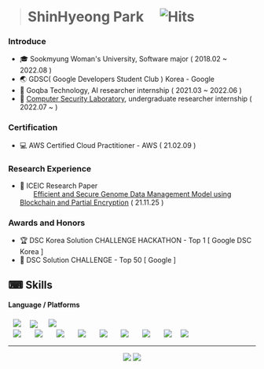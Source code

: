 > # ShinHyeong Park&nbsp;&nbsp;&nbsp;&nbsp;&nbsp;![Hits](https://hits.seeyoufarm.com/api/count/incr/badge.svg?url=https%3A%2F%2Fgithub.com%2Fshpark0308&count_bg=%233DA4C8&title_bg=%23616668&icon=&icon_color=%23E7E7E7&title=Visited&edge_flat=false)

### Introduce
- 🎓 Sookmyung Woman's University, Software major ( 2018.02 ~ 2022.08 )
- 🌏 GDSC( Google Developers Student Club ) Korea - Google
- 📠 Goqba Technology, AI researcher internship ( 2021.03 ~ 2022.06 )
- 💾 [Computer Security Laboratory](http://whistle.sookmyung.ac.kr/), undergraduate researcher internship ( 2022.07 ~ )

### Certification
- 💻 AWS Certified Cloud Practitioner - AWS ( 21.02.09 )

### Research Experience
- 📜 ICEIC Research Paper<br/>
&nbsp;&nbsp;&nbsp;&nbsp;&nbsp;&nbsp; [Efficient and Secure Genome Data Management Model using Blockchain and Partial Encryption](https://iceic.org/2022/download/ICEIC_2022_Program_Book.pdf) ( 21.11.25 )

### Awards and Honors
- 🏆 DSC Korea Solution CHALLENGE HACKATHON - Top 1 [ Google DSC Korea ]
- 🥈 DSC Solution CHALLENGE - Top 50 [ Google ]

## ⌨ Skills
####  Language / Platforms
<div>
<img src="https://img.shields.io/badge/Java-F46A54?style=flat-square&logo=Java&logoColor=white" style="height : auto; margin-left : 10px; margin-right : 10px; padding-top : 2px; padding-bottom : 2px;"/></a>&nbsp;
<img src="https://img.shields.io/badge/c++-00599C?style=flat-square&logo=c%2B%2B&logoColor=white"/></a> &nbsp 
<img src="https://img.shields.io/badge/Python-FECC00?style=flat-square&logo=Python&logoColor=white" style="height : auto; margin-left : 10px; margin-right : 10px; padding-top : 2px; padding-bottom : 2px;"/></a>&nbsp;
</div>
<div>
  <img src="https://img.shields.io/badge/Amazon AWS-232F3E?style=flat-square&logo=Amazon AWS&logoColor=white" style="height : auto; margin-left : 10px; margin-right : 10px;"/></a>&nbsp;
   <img src="https://img.shields.io/badge/DJango-092E20?style=flat-square&logo=Django&logoColor=white" style="height : auto; margin-left : 10px; margin-right : 10px;"/></a>&nbsp;
 <img src="https://img.shields.io/badge/SpringFramework-6DB33F?style=flat-square&logo=Spring&logoColor=white" style="height : auto; margin-left : 10px; margin-right : 10px;"/></a>&nbsp;
<img src="https://img.shields.io/badge/MariaDB-003545?style=flat-square&logo=MariaDB&logoColor=white" style="height : auto; margin-left : 10px; margin-right : 10px;"/></a>&nbsp;
 <img src="https://img.shields.io/badge/Android Studio-3DDC84?style=flat-square&logo=Android Studio&logoColor=white" style="height : auto; margin-left : 10px; margin-right : 10px;"/></a>&nbsp;
 <img src="https://img.shields.io/badge/Firebase-FFCA28?style=flat-square&logo=Firebase&logoColor=white" style="height : auto; margin-left : 10px; margin-right : 10px;"/></a>&nbsp;
 <img src="https://img.shields.io/badge/TensorFlow-FF6F00?style=flat-square&logo=TensorFlow&logoColor=white" style="height : auto; margin-left : 10px; margin-right : 10px;"/></a>&nbsp;
 <img src="https://img.shields.io/badge/Google Colab-F9AB00?style=flat-square&logo=Google Colab&logoColor=white" style="height : auto; margin-left : 10px; margin-right : 10px;"/></a>&nbsp;
 <img src="https://img.shields.io/badge/MongoDB-47A248?style=flat-square&logo=MongoDB&logoColor=white"/></a> &nbsp 
</div>

<hr>
<p align='center' >
<img src="http://mazassumnida.wtf/api/v2/generate_badge?boj=1810011">
<img src="https://github-readme-stats.vercel.app/api?username=shpark0308&show_icons=true&bg_color=DEG,fc8464,875191&text_color=f2edeb&title_color=f2edeb&icon_color=f2edeb" style="width=40px;">
  

</p>
<!---
shpark0308/shpark0308 is a ✨ special ✨ repository because its `README.md` (this file) appears on your GitHub profile.
You can click the Preview link to take a look at your changes.
--->
